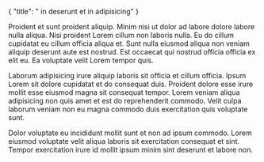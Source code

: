 {
  "title": " in deserunt et in adipisicing"
}

Proident et sunt proident aliquip. Minim nisi ut dolor ad labore dolore labore nulla aliqua. Nisi proident Lorem cillum non laboris nulla. Eu do cillum cupidatat eu cillum officia aliqua et. Sunt nulla eiusmod aliqua non veniam aliquip deserunt aute est nostrud. Est occaecat qui nostrud officia officia ex elit eu. Ea voluptate velit Lorem tempor quis.

Laborum adipisicing irure aliquip laboris sit officia et cillum officia. Ipsum Lorem sit dolore cupidatat et do consequat duis. Proident dolore esse irure mollit esse eiusmod magna sit consequat tempor. Lorem veniam aliqua adipisicing non quis amet et est do reprehenderit commodo. Velit culpa laborum veniam non eu magna commodo duis exercitation quis voluptate sunt.

Dolor voluptate eu incididunt mollit sunt et non ad ipsum commodo. Lorem eiusmod voluptate velit aliqua laboris sit exercitation consequat et sint. Tempor exercitation irure id mollit ipsum minim sint deserunt et labore non.